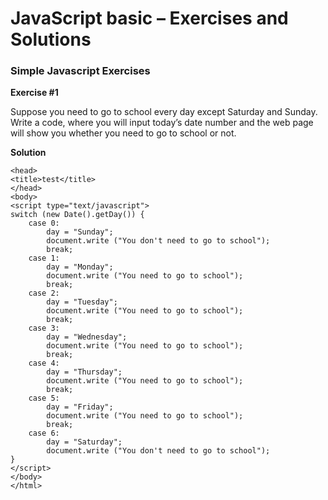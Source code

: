 JavaScript basic – Exercises and Solutions
=====
### Simple Javascript Exercises

**Exercise #1**

Suppose you need to go to school every day except Saturday and Sunday. Write a
code, where you will input today’s date number and the web page will show you
whether you need to go to school or not.

**Solution**
```<html>
<head>
<title>test</title>
</head>
<body>
<script type="text/javascript">
switch (new Date().getDay()) {
    case 0:
        day = "Sunday";
		document.write ("You don't need to go to school");
        break;
    case 1:
        day = "Monday";
		document.write ("You need to go to school");
        break;
    case 2:
        day = "Tuesday";
		document.write ("You need to go to school");
        break;
    case 3:
        day = "Wednesday";
		document.write ("You need to go to school");
        break;
    case 4:
        day = "Thursday";
		document.write ("You need to go to school");
        break;
    case 5:
        day = "Friday";
		document.write ("You need to go to school");
        break;
    case 6:	
        day = "Saturday";
		document.write ("You don't need to go to school");
}
</script>
</body>
</html>
```
